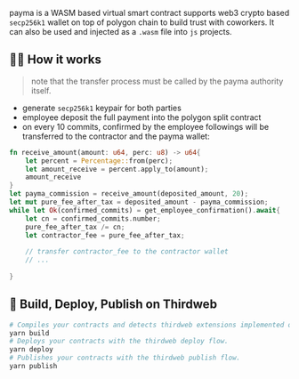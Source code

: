 



payma is a WASM based virtual smart contract supports web3 crypto based `secp256k1` wallet on top of polygon chain to build trust with coworkers. It can also be used and injected as a `.wasm` file into `js` projects.

## 🤝🏻 How it works 

> note that the transfer process must be called by the payma authority itself.

- generate `secp256k1` keypair for both parties
- employee deposit the full payment into the polygon split contract
- on every 10 commits, confirmed by the employee followings will be transferred to the contractor and the payma wallet:
```rust
fn receive_amount(amount: u64, perc: u8) -> u64{
    let percent = Percentage::from(perc);
    let amount_receive = percent.apply_to(amount);
    amount_receive
}
let payma_commission = receive_amount(deposited_amount, 20);
let mut pure_fee_after_tax = deposited_amount - payma_commission;
while let Ok(confirmed_commits) = get_employee_confirmation().await{
    let cn = confirmed_commits.number;
    pure_fee_after_tax /= cn;
    let contractor_fee = pure_fee_after_tax;
    
    // transfer contractor_fee to the contractor wallet
    // ...
    
}
```

## 🚀 Build, Deploy, Publish on Thirdweb

```bash
# Compiles your contracts and detects thirdweb extensions implemented on them.
yarn build
# Deploys your contracts with the thirdweb deploy flow.
yarn deploy
# Publishes your contracts with the thirdweb publish flow.
yarn publish
```